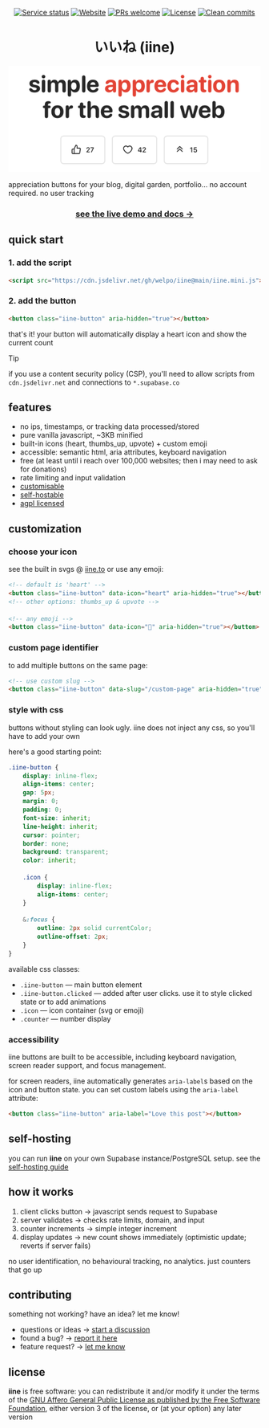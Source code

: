 <div align="center">
<p>
    <a href="https://iine.to">
        <img src="https://img.shields.io/badge/dynamic/json?url=https%3A//vhiweeypifbwacashxjz.supabase.co/rest/v1/rpc/status%3Fapikey%3Dsb_publishable_EoB7MFJhCmb6PiAk-GPJ4w_PGhQ44Ru&query=status&style=flat-square&label=service&labelColor=202b2d&color=3CC512" alt="Service status"></a>
    <a href="https://iine.to">
        <img src="https://img.shields.io/website?url=https%3A%2F%2Fiine.to&style=flat-square&label=website&labelColor=202b2d" alt="Website"></a>
    <a href="CONTRIBUTING.md#pull-requests">
        <img src="https://img.shields.io/badge/PRs-welcome-0?style=flat-square&labelColor=202b2d&color=e32915" alt="PRs welcome"></a>
    <a href="COPYING">
        <img src="https://img.shields.io/github/license/welpo/iine?style=flat-square&labelColor=202b2d&color=e32915" alt="License"></a>
    <a href="https://github.com/welpo/git-sumi">
        <img src="https://img.shields.io/badge/clean_commits-git--sumi-0?style=flat-square&labelColor=202b2d&color=e32915" alt="Clean commits"></a>
</p>

# いいね (iine)

[![iine demo buttons](header.png)](https://iine.to)

</div>

appreciation buttons for your blog, digital garden, portfolio… no account required. no user tracking

<div align="center">

### [see the live demo and docs →](https://iine.to)

</div>

## quick start

### 1. add the script

```html
<script src="https://cdn.jsdelivr.net/gh/welpo/iine@main/iine.mini.js"></script>
```

### 2. add the button

```html
<button class="iine-button" aria-hidden="true"></button>
```

that's it! your button will automatically display a heart icon and show the current count

> [!TIP]
> if you use a content security policy (CSP), you'll need to allow scripts from `cdn.jsdelivr.net` and connections to `*.supabase.co`

## features

- no ips, timestamps, or tracking data processed/stored
- pure vanilla javascript, ~3KB minified
- built-in icons (heart, thumbs_up, upvote) + custom emoji
- accessible: semantic html, aria attributes, keyboard navigation
- free (at least until i reach over 100,000 websites; then i may need to ask for donations)
- rate limiting and input validation
- [customisable](https://iine.to#customise)
- [self-hostable](./self-hosting.md)
- [agpl licensed](./COPYING)

## customization

### choose your icon

see the built in svgs @ [iine.to](https://iine.to#customise) or use any emoji:

```html
<!-- default is 'heart' -->
<button class="iine-button" data-icon="heart" aria-hidden="true"></button>
<!-- other options: thumbs_up & upvote -->

<!-- any emoji -->
<button class="iine-button" data-icon="💯" aria-hidden="true"></button>
```

### custom page identifier

to add multiple buttons on the same page:

```html
<!-- use custom slug -->
<button class="iine-button" data-slug="/custom-page" aria-hidden="true"></button>
```

### style with css

buttons without styling can look ugly. iine does not inject any css, so you'll have to add your own

here's a good starting point:

```css
.iine-button {
    display: inline-flex;
    align-items: center;
    gap: 5px;
    margin: 0;
    padding: 0;
    font-size: inherit;
    line-height: inherit;
    cursor: pointer;
    border: none;
    background: transparent;
    color: inherit;

    .icon {
        display: inline-flex;
        align-items: center;
    }

    &:focus {
        outline: 2px solid currentColor;
        outline-offset: 2px;
    }
}
```

available css classes:

- `.iine-button` — main button element
- `.iine-button.clicked` — added after user clicks. use it to style clicked state or to add animations
- `.icon` — icon container (svg or emoji)
- `.counter` — number display

### accessibility

iine buttons are built to be accessible, including keyboard navigation, screen reader support, and focus management.

for screen readers, iine automatically generates `aria-label`s based on the icon and button state. you can set custom labels using the `aria-label` attribute:

```html
<button class="iine-button" aria-label="Love this post"></button>
```

## self-hosting

you can run **iine** on your own Supabase instance/PostgreSQL setup. see the [self-hosting guide](./self-hosting.md)

## how it works

1. client clicks button → javascript sends request to Supabase
2. server validates → checks rate limits, domain, and input
3. counter increments → simple integer increment
4. display updates → new count shows immediately (optimistic update; reverts if server fails)

no user identification, no behavioural tracking, no analytics. just counters that go up

## contributing

something not working? have an idea? let me know!

- questions or ideas → [start a discussion](https://github.com/welpo/iine/discussions)
- found a bug? → [report it here](https://github.com/welpo/iine/issues/new?&labels=bug)
- feature request? → [let me know](https://github.com/welpo/iine/issues/new?&labels=feature)

## license

**iine** is free software: you can redistribute it and/or modify it under the terms of the [GNU Affero General Public License as published by the Free Software Foundation](./COPYING), either version 3 of the license, or (at your option) any later version
